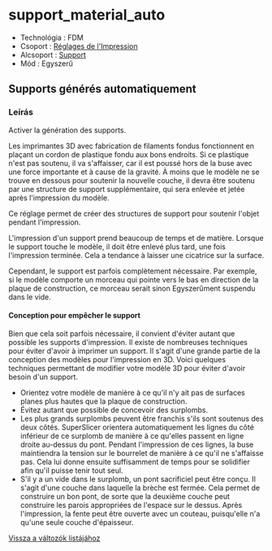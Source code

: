 # support\_material\_auto

* Technológia : FDM
* Csoport : [Réglages de l'Impression](../print_settings/print_settings.md)
* Alcsoport : [Support](../print_settings/print_settings.md#support) 
* Mód : Egyszerű

## Supports générés automatiquement

### Leírás

Activer la génération des supports.

Les imprimantes 3D avec fabrication de filaments fondus fonctionnent en plaçant un cordon de plastique fondu aux bons endroits. Si ce plastique n'est pas soutenu, il va s'affaisser, car il est poussé hors de la buse avec une force importante et à cause de la gravité. À moins que le modèle ne se trouve en dessous pour soutenir la nouvelle couche, il devra être soutenu par une structure de support supplémentaire, qui sera enlevée et jetée après l'impression du modèle.

Ce réglage permet de créer des structures de support pour soutenir l'objet pendant l'impression.

L'impression d'un support prend beaucoup de temps et de matière. Lorsque le support touche le modèle, il doit être enlevé plus tard, une fois l'impression terminée. Cela a tendance à laisser une cicatrice sur la surface.

Cependant, le support est parfois complètement nécessaire. Par exemple, si le modèle comporte un morceau qui pointe vers le bas en direction de la plaque de construction, ce morceau serait sinon Egyszerűment suspendu dans le vide.

#### Conception pour empêcher le support

Bien que cela soit parfois nécessaire, il convient d'éviter autant que possible les supports d'impression. Il existe de nombreuses techniques pour éviter d'avoir à imprimer un support. Il s'agit d'une grande partie de la conception des modèles pour l'impression en 3D. Voici quelques techniques permettant de modifier votre modèle 3D pour éviter d'avoir besoin d'un support.

* Orientez votre modèle de manière à ce qu'il n'y ait pas de surfaces planes plus hautes que la plaque de construction.
* Évitez autant que possible de concevoir des surplombs.
* Les plus grands surplombs peuvent être franchis s'ils sont soutenus des deux côtés. SuperSlicer orientera automatiquement les lignes du côté inférieur de ce surplomb de manière à ce qu'elles passent en ligne droite au-dessus du pont. Pendant l'impression de ces lignes, la buse maintiendra la tension sur le bourrelet de manière à ce qu'il ne s'affaisse pas. Cela lui donne ensuite suffisamment de temps pour se solidifier afin qu'il puisse tenir tout seul.
* S'il y a un vide dans le surplomb, un pont sacrificiel peut être conçu. Il s'agit d'une couche dans laquelle la brèche est fermée. Cela permet de construire un bon pont, de sorte que la deuxième couche peut construire les parois appropriées de l'espace sur le dessus. Après l'impression, la fente peut être ouverte avec un couteau, puisqu'elle n'a qu'une seule couche d'épaisseur.

[Vissza a változók listájához](variable_list.md)


